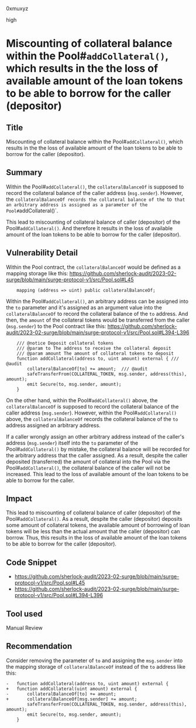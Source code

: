 0xmuxyz

high

# Miscounting of collateral balance within the Pool#`addCollateral()`, which results in the the loss of available amount of the loan tokens to be able to borrow for the caller (depositor)

## Title
Miscounting of collateral balance within the Pool#`addCollateral()`, which results in the the loss of available amount of the loan tokens to be able to borrow for the caller (depositor).

## Summary
Within the Pool#`addCollateral()`, the `collateralBalanceOf` is supposed to record the collateral balance of the caller address (`msg.sender`). However, the `collateralBalanceOf records the collateral balance of the `to` that an arbitrary address is assigned as a parameter of the Pool#`addCollateral()`.

This lead to miscounting of collateral balance of caller (depositor) of the Pool#`addCollateral()`. And therefore it results in  the loss of available amount of the loan tokens to be able to borrow for the caller (depositor). 

## Vulnerability Detail
Within the Pool contract, the `collateralBalanceOf` would be defined as a mapping storage like this:
https://github.com/sherlock-audit/2023-02-surge/blob/main/surge-protocol-v1/src/Pool.sol#L45
```solidity
    mapping (address => uint) public collateralBalanceOf;
```

Within the Pool#`addCollateral()`,
an arbitrary address can be assigned into the `to` parameter and it's assigned as an argument value into the `collateralBalanceOf` to record the collateral balance of the `to` address. And then, the `amount` of the collateral tokens would be transferred from the caller (`msg.sender`) to the Pool contract like this:
https://github.com/sherlock-audit/2023-02-surge/blob/main/surge-protocol-v1/src/Pool.sol#L394-L396
```solidity
    /// @notice Deposit collateral tokens
    /// @param to The address to receive the collateral deposit
    /// @param amount The amount of collateral tokens to deposit
    function addCollateral(address to, uint amount) external { /// @audit
        collateralBalanceOf[to] += amount;  /// @audit
        safeTransferFrom(COLLATERAL_TOKEN, msg.sender, address(this), amount);
        emit Secure(to, msg.sender, amount);
    }
```

On the other hand, within the Pool#`addCollateral()` above, the `collateralBalanceOf` is supposed to record the collateral balance of the caller address (`msg.sender`).
However, within the Pool#`addCollateral()` above, the `collateralBalanceOf` records the collateral balance of the `to` address assigned an arbitrary address.

If a caller wrongly assign an other arbitrary address instead of the caller's address (`msg.sender`) itself into the `to` parameter of the Pool#`addCollateral()` by mistake, the collateral balance will be recorded for the arbitrary address that the caller assigned. 
As a result, despite the caller deposited (transferred) the amount of collateral into the Pool via the Pool#`addCollateral()`, the collateral balance of the caller will not be increased. This lead to the loss of available amount of the loan tokens to be able to borrow for the caller.

## Impact
This lead to miscounting of collateral balance of caller (depositor) of the Pool#`addCollateral()`. As a result, despite the caller (depositor) deposits some amount of collateral tokens, the available amount of borrowing of loan tokens will be less than the actual amount that the caller (depositor) can borrow. Thus, this results in the loss of available amount of the loan tokens to be able to borrow for the caller (depositor). 

## Code Snippet
- https://github.com/sherlock-audit/2023-02-surge/blob/main/surge-protocol-v1/src/Pool.sol#L45
- https://github.com/sherlock-audit/2023-02-surge/blob/main/surge-protocol-v1/src/Pool.sol#L394-L396

## Tool used
Manual Review

## Recommendation
 Consider removing the parameter of `to` and assigning the `msg.sender` into the mapping storage of `collateralBalanceOf` instead of the `to` address like this:
```solidity
-   function addCollateral(address to, uint amount) external {
+   function addCollateral(uint amount) external {
-       collateralBalanceOf[to] += amount;
+       collateralBalanceOf[msg.sender] += amount;
        safeTransferFrom(COLLATERAL_TOKEN, msg.sender, address(this), amount);
        emit Secure(to, msg.sender, amount);
    }
```